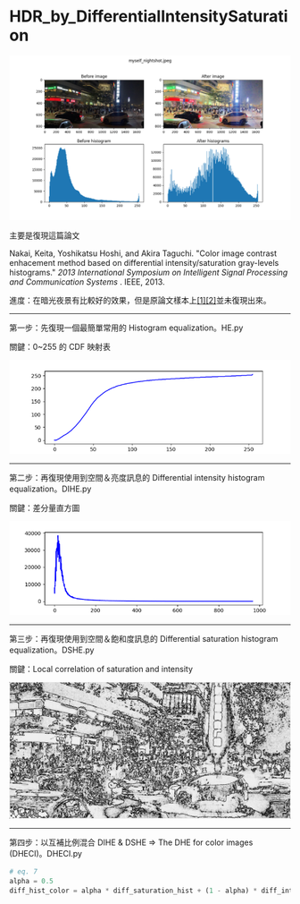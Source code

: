 # **HDR_by_DifferentialIntensitySaturation**

![result_myself_nightshot](pictures/result_myself_nightshot.jpeg.png)

主要是復現這篇論文

Nakai, Keita, Yoshikatsu Hoshi, and Akira Taguchi. "Color image contrast enhacement method based on differential intensity/saturation gray-levels histograms."  *2013 International Symposium on Intelligent Signal Processing and Communication Systems* . IEEE, 2013.

進度：在暗光夜景有比較好的效果，但是原論文樣本上[[1]](pictures/result_bridge.jpg.png)[[2]](pictures/result_cherryblossom.jpg.png)並未復現出來。

---

第一步：先復現一個最簡單常用的 Histogram equalization。HE.py

關鍵：0~255 的 CDF 映射表

![cdf](pictures/cdf.png)

---

第二步：再復現使用到空間＆亮度訊息的 Differential intensity histogram equalization。DIHE.py

關鍵：差分量直方圖

![diff_hist](pictures/diff_hist.png)

---

第三步：再復現使用到空間＆飽和度訊息的 Differential saturation histogram equalization。DSHE.py

關鍵：Local correlation of saturation and intensity

![local_corr](pictures/local_correlation_of_intensity_saturation.png)

---

第四步：以互補比例混合 DIHE & DSHE => The DHE for color images (DHECI)。DHECI.py

```python
# eq. 7
alpha = 0.5
diff_hist_color = alpha * diff_saturation_hist + (1 - alpha) * diff_intensity_hist
```
